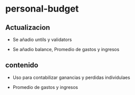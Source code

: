# personal-budget

## Actualizacion

* Se añadio untils y validators

* Se añadio balance, Promedio de gastos y ingresos  

## contenido

* Uso para contabilizar ganancias y perdidas individulaes

* Promedio de gastos y ingresos  
